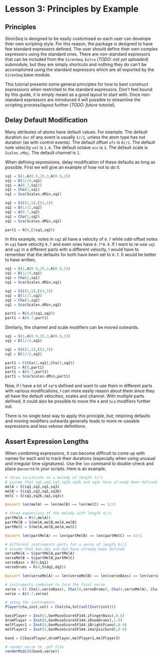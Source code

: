 # Lesson 3:  Principles by Example


## Principles

*SirenSeq* is designed to be easily customised so each user can develope thier own scripting style.  For this reason, the package is designed to have few standard expressors defined.  The user should define thier own complex expressors using the standard ones.  There are non-standard expressors that can be included from the `SirenSeq.Extra` (*TODO: not yet uploaded*) submodule, but they are simply shortcuts and nothing they do can't be accomplished using the standard expressors which are all exported by the `SirenSeq` base module.

This tutorial presents some general principles for how to best construct expressions when restricted to the standard expressors.  Don't feel bound by this guide, it is simply meant as a good layout to start with.  Once non-standard expressors are introduced it will possible to streamline the scripting process/layout further (*TODO: future tutorial*).


## Delay Default Modification

Many attributes of atoms have default values.  For example: The default duration `dur` of any event is usually `1//1`, unless the atom type has not duration (as with control events).  The default offset `ofs` is `0//1`.  The default note velocity `vel` is `1.0`.  The default octave `ocv` is `3`.  The default scale is `Scales.cMaj`.  The default channel is `1`.

When defining expressions, delay modification of these defaults as long as possible.  First we will give an example of how not to do it.
```julia
sq1 = S(1,A(0.9,2),3,A(0.9,2))
sq1 = D(1//4,sq1)
sq1 = A(0.7,sq1))
sq1 = Cha(2,sq1)
sq1 = Sca(Scales.dMin,sq1)

sq2 = S(C(1,5),C(3,5))
sq2 = D(1//2,sq2)
sq2 = A(0.7,sq2)
sq2 = Cha(3,sq2)
sq2 = Sca(Scales.dMin,sq2)

part1 = R(8,C(sq1,sq2))
```
In this example, notes in `sq2` all have a velocity of `0.7` while odd-offset notes in `sq1` have velocity `0.7` and even ones have `0.7*0.9`.  If I want to re-use `sq1` and `sq2` in a different parts with a different velocity, I would have to remember that the defaults for both have been set to `0.7`.  It would be better to have written,
```julia
sq1 = S(1,A(0.9,2),3,A(0.9,2))
sq1 = D(1//4,sq1)
sq1 = Cha(2,sq1)
sq1 = Sca(Scales.dMin,sq1)

sq2 = S(C(1,5),C(3,5))
sq2 = D(1//2,sq2)
sq2 = Cha(3,sq2)
sq2 = Sca(Scales.dMin,sq2)

part1 = R(8,C(sq1,sq2))
part1 = A(0.7,part1)
```
Similarly, the channel and scale modifiers can be moved outwards.
```julia
sq1 = S(1,A(0.9,2),3,A(0.9,2))
sq1 = D(1//4,sq1)

sq2 = S(C(1,5),C(3,5))
sq2 = D(1//2,sq2)

part1 = C(Cha(2,sq1),Cha(3,sq2))
part1 = R(8,part1)
part1 = A(0.7,part1)
part1 = Sca(Scales.dMin,part1)
```
Now, if I have a lot of `sq*`s defined and want to use them in different parts with various modifications, I can more easily reason about them since they all have the default velocities, scales and channel.  With multiple parts defined, it could also be possible to move the `A` and `Sca` modifiers further out.

There is no single best way to apply this principle, but; retaining defaults and moving modifiers outwards generally leads to more re-useable expressions and less vebose definitions.


## Assert Expression Lengths

When combining expressions, it can become difficult to come up with names for each and to track their durations (especially when using unusual and irregular time signatures).  Use the `len` command to double-check and place `@assert`s in your scripts.  Here is an example,
```julia
# three variations on a melody of length 1//1
# assume that sq1,sq2,sq3,sq2b,sq3b and sq3c have already been defined
melA = S(sq1,sq2,sq1,sq3)
melB = S(sq1,sq2,sq1,sq3b)
melC = S(sq1,sq2b,sq1,sq3c)

@assert len(melA) == len(melB) == len(melC) == 1//1

# three expansions of the melody with length 4//1
partMelA = R(4,melA))
partMelB = S(melA,melB,melA,melB)
partMelC = S(melA,melB,melA,melC)

@assert len(partMelA) == len(partMelB) == len(partMelC) == 4//1

# different instruments parts for a verse of length 8//1
# assume that bq1,dq1 and dq2 have already been defined
verseMelA = S(partMelA,partMelA)
verseMelB = S(partMelB,partMelC)
verseBass = R(8,bq1)
verseDrums = R(4,S(dq1,dq2))

@assert len(verseMelA) == len(verseMelB) == len(verseBass) == len(verseDrums) == 8//1

# instruments combined to form the final verse
verse = C( Cha(1,verseBass), Cha(10,verseDrums), Cha(4,verseMelA), Cha(5,verseMelB) )
verse = A(0.7,verse)

# setup the instruments
Player(cha,inst,vol) = Cha(cha,Vol(vol(Inst(inst)))

bassPlayer = Inst(1,GenMuseScoreSF144.iFingerBass),0.8)
drumPlayer = Inst(8,GenMuseScoreSF144.iRoomDrums),1.0)
melPlayer1 = Inst(4,GenMuseScoreSF144.iBrightPiano),0.9)
melPlayer2 = Inst(5,GenMuseScoreSF144.iHarpsichord),0.9)

band = C(bassPlayer,drumPlayer,melPlayer1,melPlayer2)

# render verse to .pdf file
renderMidi(S(band,verse))
```
